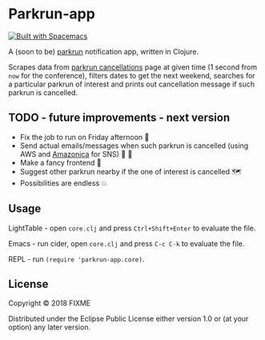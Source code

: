 # Parkrun-app

[![Built with Spacemacs](https://cdn.rawgit.com/syl20bnr/spacemacs/442d025779da2f62fc86c2082703697714db6514/assets/spacemacs-badge.svg)](http://spacemacs.org)

A (soon to be) [parkrun](https://www.parkrun.com/) notification app, written in Clojure.

Scrapes data from [parkrun cancellations](https://www.parkrun.com/cancellations/) page at given time (1 second from `now` for the conference), filters dates to get the next weekend, searches for a particular parkrun of interest and prints out cancellation message if such parkrun is cancelled. 

## TODO - future improvements - next version
* Fix the job to run on Friday afternoon :tada:
* Send actual emails/messages when such parkrun is cancelled (using AWS and [Amazonica](https://github.com/mcohen01/amazonica) for SNS) :email: :iphone:
* Make a fancy frontend :nail_care:
* Suggest other parkrun nearby if the one of interest is cancelled :world_map:
* Possibilities are endless :boom:

## Usage

LightTable - open `core.clj` and press `Ctrl+Shift+Enter` to evaluate the file.

Emacs - run cider, open `core.clj` and press `C-c C-k` to evaluate the file.

REPL - run `(require 'parkrun-app.core)`.

## License

Copyright © 2018 FIXME

Distributed under the Eclipse Public License either version 1.0 or (at
your option) any later version.
